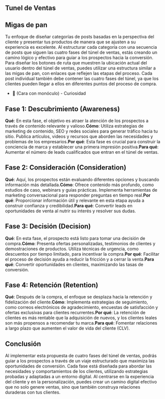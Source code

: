 ## Tunel de Ventas



## Migas de pan

Tu enfoque de diseñar categorías de posts basadas en la perspectiva del cliente y presentar tus productos de manera que se ajusten a su experiencia es excelente. Al estructurar cada categoría con una secuencia de posts que siguen las cuatro fases del túnel de ventas, estás creando un camino lógico y efectivo para guiar a los prospectos hacia la conversión. Para diseñar los botones de ruta que muestren la ubicación actual del usuario dentro del túnel de ventas, puedes utilizar una estructura similar a las migas de pan, con enlaces que reflejen las etapas del proceso. Cada post individual también debe contener las cuatro fases del túnel, ya que los clientes pueden llegar a ellos en diferentes puntos del proceso de compra.

- 🧐 (Cara con monóculo) - Curiosidad



## **Fase 1: Descubrimiento (Awareness)**

**Qué**: En esta fase, el objetivo es atraer la atención de los prospectos a través de contenido relevante y valioso.**Cómo**: Utiliza estrategias de marketing de contenido, SEO y redes sociales para generar tráfico hacia tu sitio. Publica artículos, videos y recursos que aborden las necesidades y problemas de los empresarios.**Por qué**: Esta fase es crucial para construir la conciencia de marca y establecer una primera impresión positiva.**Para qué**: Aumentar el número de leads cualificados que entran en el túnel de ventas.

## **Fase 2: Consideración (Consideration)**

**Qué**: Aquí, los prospectos están evaluando diferentes opciones y buscando información más detallada.**Cómo**: Ofrece contenido más profundo, como estudios de caso, webinars y guías prácticas. Implementa herramientas de marketing conversacional para responder preguntas en tiempo real.**Por qué**: Proporcionar información útil y relevante en esta etapa ayuda a construir confianza y credibilidad.**Para qué**: Convertir leads en oportunidades de venta al nutrir su interés y resolver sus dudas.

## **Fase 3: Decisión (Decision)**

**Qué**: En esta fase, el prospecto está listo para tomar una decisión de compra.**Cómo**: Presenta ofertas personalizadas, testimonios de clientes y demostraciones de productos. Utiliza técnicas de urgencia, como descuentos por tiempo limitado, para incentivar la compra.**Por qué**: Facilitar el proceso de decisión ayuda a reducir la fricción y a cerrar la venta.**Para qué**: Convertir oportunidades en clientes, maximizando las tasas de conversión.

## **Fase 4: Retención (Retention)**

**Qué**: Después de la compra, el enfoque se desplaza hacia la retención y fidelización del cliente.**Cómo**: Implementa estrategias de seguimiento, como correos electrónicos de agradecimiento, encuestas de satisfacción y ofertas exclusivas para clientes recurrentes.**Por qué**: La retención de clientes es más rentable que la adquisición de nuevos, y los clientes leales son más propensos a recomendar tu marca.**Para qué**: Fomentar relaciones a largo plazo que aumenten el valor de vida del cliente (CLV).

## **Conclusión**

Al implementar esta propuesta de cuatro fases del túnel de ventas, podrás guiar a los prospectos a través de un viaje estructurado que maximiza las oportunidades de conversión. Cada fase está diseñada para abordar las necesidades y comportamientos de los clientes, utilizando estrategias probadas y adaptadas a un entorno digital. Al centrarse en la experiencia del cliente y en la personalización, puedes crear un camino digital efectivo que no solo genere ventas, sino que también construya relaciones duraderas con tus clientes.




